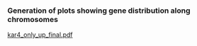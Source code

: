 ### Generation of plots showing gene distribution along chromosomes


[kar4_only_up_final.pdf](https://github.com/TriLab-bioinf/COHEN_FIX_LAB_TK_100/files/14936197/kar4_only_up_final.pdf)
